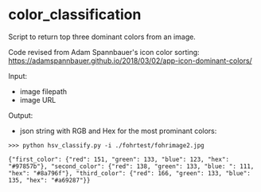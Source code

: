 # color_classification
Script to return top three dominant colors from an image. 

Code revised from Adam Spannbauer's icon color sorting: https://adamspannbauer.github.io/2018/03/02/app-icon-dominant-colors/

Input: 
 - image filepath
 - image URL
 
Output: 
 - json string with RGB and Hex for the most prominant colors: 
 
 ```
 >>> python hsv_classify.py -i ./fohrtest/fohrimage2.jpg
 
{"first_color": {"red": 151, "green": 133, "blue": 123, "hex": "#97857b"}, "second_color": {"red": 138, "green": 133, "blue: ": 111, "hex": "#8a796f"}, "third_color": {"red": 166, "green": 133, "blue": 135, "hex": "#a69287"}}
```
